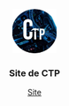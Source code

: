 
<div align="center">
      <img src="./assets/img/logo.png" alt="Logo" width="80" height="80">
  <h3>Site de CTP</h3>
  <p>
    <a href="https://construis-ton-pc.com/">Site</a>
  </p> 
</div>
